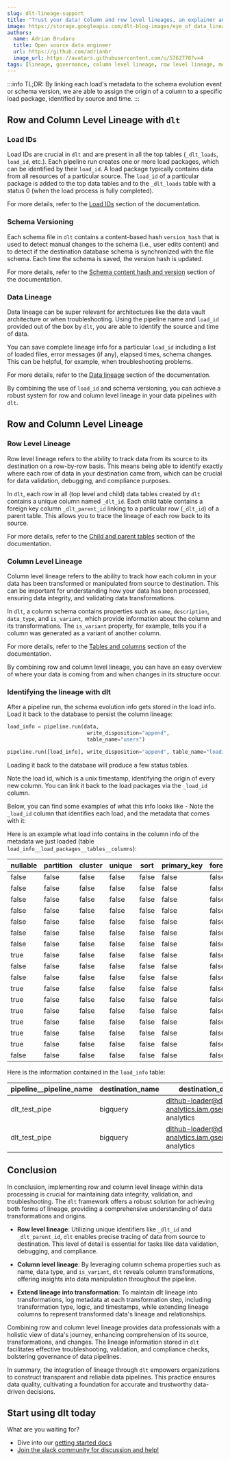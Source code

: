 ```yaml
---
slug: dlt-lineage-support
title: "Trust your data! Column and row level lineages, an explainer and a recipe."
image: https://storage.googleapis.com/dlt-blog-images/eye_of_data_lineage.png
authors:
  name: Adrian Brudaru
  title: Open source data engineer
  url: https://github.com/adrianbr
  image_url: https://avatars.githubusercontent.com/u/5762770?v=4
tags: [lineage, governance, column level lineage, row level lineage, metadata]
---
```

:::info
TL;DR: By linking each load's metadata to the schema evolution event or schema version, we are able to assign the origin of a column to a specific load package, identified by source and time.
:::


## Row and Column Level Lineage with `dlt`

### Load IDs

Load IDs are crucial in `dlt` and are present in all the top tables (`_dlt_loads`, `load_id`, etc.). Each pipeline run creates one or more load packages, which can be identified by their `load_id`. A load package typically contains data from all resources of a particular source. The `load_id` of a particular package is added to the top data tables and to the `_dlt_loads` table with a status 0 (when the load process is fully completed).

For more details, refer to the [Load IDs](https://dlthub.com/docs/dlt-ecosystem/visualizations/understanding-the-tables#load-ids) section of the documentation.

### Schema Versioning

Each schema file in `dlt` contains a content-based hash `version_hash` that is used to detect manual changes to the schema (i.e., user edits content) and to detect if the destination database schema is synchronized with the file schema. Each time the schema is saved, the version hash is updated.

For more details, refer to the [Schema content hash and version](https://dlthub.com/docs/general-usage/schema#schema-content-hash-and-version) section of the documentation.

### Data Lineage

Data lineage can be super relevant for architectures like the data vault architecture or when troubleshooting. Using the pipeline name and `load_id` provided out of the box by `dlt`, you are able to identify the source and time of data.

You can save complete lineage info for a particular `load_id` including a list of loaded files, error messages (if any), elapsed times, schema changes. This can be helpful, for example, when troubleshooting problems.

For more details, refer to the [Data lineage](https://dlthub.com/docs/dlt-ecosystem/visualizations/understanding-the-tables#data-lineage) section of the documentation.

By combining the use of `load_id` and schema versioning, you can achieve a robust system for row and column level lineage in your data pipelines with `dlt`.


## Row and Column Level Lineage

### Row Level Lineage

Row level lineage refers to the ability to track data from its source to its destination on a row-by-row basis. This means being able to identify exactly where each row of data in your destination came from, which can be crucial for data validation, debugging, and compliance purposes.

In `dlt`, each row in all (top level and child) data tables created by `dlt` contains a unique column named `_dlt_id`. Each child table contains a foreign key column `_dlt_parent_id` linking to a particular row (`_dlt_id`) of a parent table. This allows you to trace the lineage of each row back to its source.

For more details, refer to the [Child and parent tables](https://dlthub.com/docs/dlt-ecosystem/visualizations/understanding-the-tables#child-and-parent-tables) section of the documentation.

### Column Level Lineage

Column level lineage refers to the ability to track how each column in your data has been transformed or manipulated from source to destination. This can be important for understanding how your data has been processed, ensuring data integrity, and validating data transformations.

In `dlt`, a column schema contains properties such as `name`, `description`, `data_type`, and `is_variant`, which provide information about the column and its transformations. The `is_variant` property, for example, tells you if a column was generated as a variant of another column.

For more details, refer to the [Tables and columns](https://dlthub.com/docs/dlt-ecosystem/visualizations/understanding-the-tables#table-and-column-names) section of the documentation.

By combining row and column level lineage, you can have an easy overview of where your data is coming from and when changes in its structure occur.

### Identifying the lineage with dlt

After a pipeline run, the schema evolution info gets stored in the load info.
Load it back to the database to persist the column lineage:
```python
load_info = pipeline.run(data,
                          write_disposition="append",
                          table_name="users")

pipeline.run([load_info], write_disposition="append", table_name="loading_status")
```

Loading it back to the database will produce a few status tables.

Note the load id, which is a unix timestamp, identifying the origin of every new column. You can link it back to the load packages via the `_load_id` column.

Below, you can find some examples of what this info looks like - Note the `_load_id` column that identifies each load, and the metadata that comes with it:

Here is an example what load info contains in the column info of the metadata we just loaded (table  `load_info__load_packages__tables__columns`):

| nullable | partition | cluster | unique | sort | primary_key | foreign_key | root_key | merge_key | name                   | data_type | table_name       | schema_name       | load_id       | _dlt_parent_id    | _dlt_list_idx | _dlt_id           | variant |
|----------|-----------|---------|--------|------|-------------|-------------|----------|----------|------------------------|-----------|-----------------|------------------|---------------|-------------------|---------------|-------------------|---------|
| false    | false     | false   | false  | false| false       | false       | false    | false    | version                | bigint    | _dlt_pipeline_state | dlt_test_pipe    | 1692188651.466199 | WBS2MJRkxEn2xw   | 0             | 4rQWa44uF2CKyg    |         |
| false    | false     | false   | false  | false| false       | false       | false    | false    | engine_version         | bigint    | _dlt_pipeline_state | dlt_test_pipe    | 1692188651.466199 | WBS2MJRkxEn2xw   | 1             | zn5zR+PKyNqJLA    |         |
| false    | false     | false   | false  | false| false       | false       | false    | false    | pipeline_name          | text      | _dlt_pipeline_state | dlt_test_pipe    | 1692188651.466199 | WBS2MJRkxEn2xw   | 2             | WV6DNovz7V1xBg    |         |
| false    | false     | false   | false  | false| false       | false       | false    | false    | state                  | text      | _dlt_pipeline_state | dlt_test_pipe    | 1692188651.466199 | WBS2MJRkxEn2xw   | 3             | 77zsRk9Z5yhAwQ    |         |
| false    | false     | false   | false  | false| false       | false       | false    | false    | created_at             | timestamp | _dlt_pipeline_state | dlt_test_pipe    | 1692188651.466199 | WBS2MJRkxEn2xw   | 4             | Sj5/mL9tZGlHRQ    |         |
| false    | false     | false   | false  | false| false       | false       | false    | false    | _dlt_load_id           | text      | _dlt_pipeline_state | dlt_test_pipe    | 1692188651.466199 | WBS2MJRkxEn2xw   | 5             | lvbvQFPbk9g0og    |         |
| false    | false     | false   | false  | false| false       | false       | false    | false    | load_id                | text      | _dlt_loads        | dlt_test_pipe    | 1692188651.466199 | G0HvoQ6BMNzYsw   | 0             | +IeGJE0Ln0wj+w    |         |
| true     | false     | false   | false  | false| false       | false       | false    | false    | schema_name            | text      | _dlt_loads        | dlt_test_pipe    | 1692188651.466199 | G0HvoQ6BMNzYsw   | 1             | oZ7hho/aLYJobg    |         |
| false    | false     | false   | false  | false| false       | false       | false    | false    | status                 | bigint    | _dlt_loads        | dlt_test_pipe    | 1692188651.466199 | G0HvoQ6BMNzYsw   | 2             | QrZ3e79agHFNgg    |         |
| false    | false     | false   | false  | false| false       | false       | false    | false    | inserted_at            | timestamp | _dlt_loads        | dlt_test_pipe    | 1692188651.466199 | G0HvoQ6BMNzYsw   | 3             | gm9kEFQuPXGwiA    |         |
| true     | false     | false   | false  | false| false       | false       | false    | false    | schema_version_hash    | text      | _dlt_loads        | dlt_test_pipe    | 1692188651.466199 | G0HvoQ6BMNzYsw   | 4             | 4eX9BoFV5oegAg    |         |
| true     | false     | false   | false  | false| false       | false       | false    | false    | name                   | text      | people            | dlt_test_pipe    | 1692188651.466199 | q9DzfCYuMwDjkg   | 0             | ISj8XUllnHB1gA    |         |
| true     | false     | false   | false  | false| false       | false       | false    | false    | age                    | bigint    | people            | dlt_test_pipe    | 1692188651.466199 | q9DzfCYuMwDjkg   | 1             | 4YDwm8PtjtEPwA    |         |
| true     | false     | false   | false  | false| false       | false       | false    | false    | nationality            | text      | people            | dlt_test_pipe    | 1692188651.466199 | q9DzfCYuMwDjkg   | 2             | LJTMxFWgqqyH/w    |         |
| true     | false     | false   | false  | false| false       | false       | false    | false    | street                 | text      | people            | dlt_test_pipe    | 1692188651.466199 | q9DzfCYuMwDjkg   | 3             | AmzkMpDFikafIw    |         |
| true     | false     | false   | false  | false| false       | false       | false    | false    | building               | bigint    | people            | dlt_test_pipe    | 1692188651.466199 | q9DzfCYuMwDjkg   | 4             | GNw+E3FAuC9o5A    |         |
| false    | false     | false   | false  | false| false       | false       | false    | false    | _dlt_load_id           | text      | people            | dlt_test_pipe    | 1692188651.466199 | q9DzfCYuMwDjkg   | 5             | 7hhoAuL9tZGlHR    |         |

Here is the information contained in the `load_info` table:

| pipeline__pipeline_name | destination_name | destination_displayable_credentials                            | destination_fingerprint | dataset_name | started_at                    | first_run | _dlt_load_id         | _dlt_id         |
|-------------------------|------------------|-------------------------------------------------------------|------------------------|--------------|-------------------------------|-----------|----------------------|----------------|
| dlt_test_pipe           | bigquery         | dlthub-loader@dlthub-analytics.iam.gserviceaccount.com@dlthub-analytics | kgecbRsVn7pCkgx5EVBi   | people       | 2023-08-16 12:24:09.511922 UTC | true      | 1692188672.110346    | PP1cT3rrwur2pw |
| dlt_test_pipe           | bigquery         | dlthub-loader@dlthub-analytics.iam.gserviceaccount.com@dlthub-analytics | kgecbRsVn7pCkgx5EVBi   | people       | 2023-08-16 12:25:12.789753 UTC | false     | 1692188728.938733    | WcBNyAKI3NdVzg |


## Conclusion

In conclusion, implementing row and column level lineage within data processing is crucial for maintaining data integrity, validation, and troubleshooting. The `dlt` framework offers a robust solution for achieving both forms of lineage, providing a comprehensive understanding of data transformations and origins.

- **Row level lineage**: Utilizing unique identifiers like `_dlt_id` and `_dlt_parent_id`, `dlt` enables precise tracing of data from source to destination. This level of detail is essential for tasks like data validation, debugging, and compliance.

- **Column level lineage**: By leveraging column schema properties such as name, data type, and `is_variant`, `dlt` reveals column transformations, offering insights into data manipulation throughout the pipeline.

- **Extend lineage into transformation**: To maintain dlt lineage into transformations, log metadata at each transformation step, including transformation type, logic, and timestamps, while extending lineage columns to represent transformed data's lineage and relationships.

Combining row and column level lineage provides data professionals with a holistic view of data's journey, enhancing comprehension of its source, transformations, and changes. The lineage information stored in `dlt` facilitates effective troubleshooting, validation, and compliance checks, bolstering governance of data pipelines.

In summary, the integration of lineage through `dlt` empowers organizations to construct transparent and reliable data pipelines. This practice ensures data quality, cultivating a foundation for accurate and trustworthy data-driven decisions.

## Start using dlt today
What are you waiting for?
* Dive into our [getting started docs](https://dlthub.com/docs/getting-started)
* [Join the slack community for discussion and help!](https://dlthub.com/community)